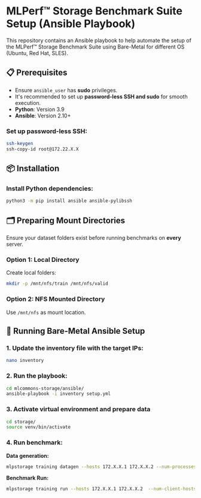 # MLPerf™ Storage Benchmark Suite Setup (Ansible Playbook)

This repository contains an Ansible playbook to help automate the setup of the MLPerf™ Storage Benchmark Suite using Bare-Metal for different OS (Ubuntu, Red Hat, SLES).

## 📋 Prerequisites

- Ensure `ansible_user` has **sudo** privileges.
- It's recommended to set up **password-less SSH and sudo** for smooth execution.
- **Python**: Version 3.9  
- **Ansible**: Version 2.10+  
  
### Set up password-less SSH:
```bash
ssh-keygen
ssh-copy-id root@172.22.X.X
```

## 📦 Installation

### Install Python dependencies:
```bash
python3 -m pip install ansible ansible-pylibssh
```

## 🗂️ Preparing Mount Directories

Ensure your dataset folders exist before running benchmarks on **every** server.

### Option 1: Local Directory

Create local folders:
```bash
mkdir -p /mnt/nfs/train /mnt/nfs/valid
```

### Option 2: NFS Mounted Directory

Use `/mnt/nfs` as mount location.

## 🚀 Running Bare-Metal Ansible Setup

### 1. Update the inventory file with the target IPs:
```bash
nano inventory
```

### 2. Run the playbook:
```bash
cd mlcommons-storage/ansible/
ansible-playbook -i inventory setup.yml
```

### 3. Activate virtual environment and prepare data
```bash
cd storage/
source venv/bin/activate
```

### 4. Run benchmark:
**Data generation:**
```bash
mlpstorage training datagen --hosts 172.X.X.1 172.X.X.2 --num-processes 8 --model cosmoflow --data-dir /mnt/nfs/data --results-dir /mnt/nfs/result --param dataset.num_files_train=100
```
**Benchmark Run:**
```bash
mlpstorage training run --hosts 172.X.X.1 172.X.X.2  --num-client-hosts 2 --client-host-memory-in-gb 64 --num-accelerators 8 --accelerator-type h100 --model cosmoflow --data-dir /mnt/nfs/data --results-dir /mnt/nfs/result --param dataset.num_files_train=100
